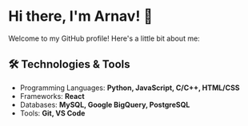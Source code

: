 # Hi there, I'm Arnav! 👋

Welcome to my GitHub profile!
Here's a little bit about me:

## 🛠️ Technologies & Tools
- Programming Languages: **Python, JavaScript, C/C++, HTML/CSS**
- Frameworks: **React**
- Databases: **MySQL, Google BigQuery, PostgreSQL**
- Tools: **Git, VS Code**


